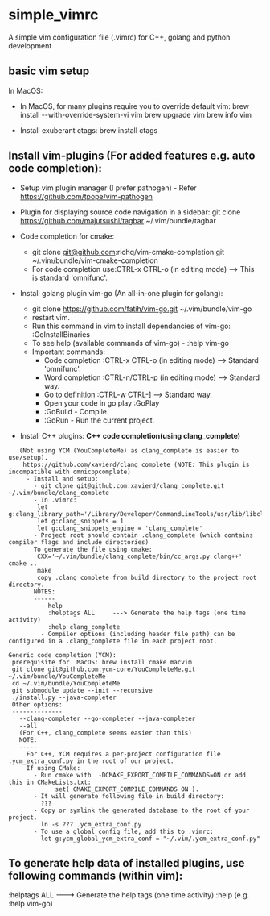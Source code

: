 # simple_vimrc
A simple vim configuration file (.vimrc) for C++, golang and python development

## basic vim setup
In MacOS:
  - In MacOS, for many plugins require you to override default vim:
    brew install --with-override-system-vi vim
    brew upgrade vim
    brew info vim

  - Install exuberant ctags: brew install ctags

## Install vim-plugins (For added features e.g. auto code completion):
  - Setup vim plugin manager (I prefer pathogen) - Refer https://github.com/tpope/vim-pathogen

  - Plugin for displaying source code navigation in a sidebar:
    git clone https://github.com/majutsushi/tagbar ~/.vim/bundle/tagbar

  - Code completion for cmake:
    - git clone git@github.com:richq/vim-cmake-completion.git ~/.vim/bundle/vim-cmake-completion
    - For code completion use:CTRL-x CTRL-o (in editing mode)  --> This is standard 'omnifunc'.

  - Install golang plugin vim-go (An all-in-one plugin for golang):
      - git clone https://github.com/fatih/vim-go.git ~/.vim/bundle/vim-go
      - restart vim.
      - Run this command in vim to install dependancies of vim-go:
        :GoInstallBinaries
      - To see help (available commands of vim-go) - :help vim-go
      - Important commands:
          - Code completion   :CTRL-x CTRL-o (in editing mode)  --> Standard 'omnifunc'.
          - Word completion   :CTRL-n/CTRL-p (in editing mode)  --> Standard way.
          - Go to definition  :CTRL-w CTRL-]                    --> Standard way.
          - Open your code in go play :GoPlay
          - :GoBuild  - Compile.
          - :GoRun    - Run the current project.


  - Install C++ plugins:
    **C++ code completion(using clang_complete)**
 ```
    (Not using YCM (YouCompleteMe) as clang_complete is easier to use/setup).
     https://github.com/xavierd/clang_complete (NOTE: This plugin is incompatible with omnicppcomplete)
      - Install and setup:
        - git clone git@github.com:xavierd/clang_complete.git ~/.vim/bundle/clang_complete
        - In .vimrc:
         let g:clang_library_path='/Library/Developer/CommandLineTools/usr/lib/libclang.dylib'
         let g:clang_snippets = 1
         let g:clang_snippets_engine = 'clang_complete'
        - Project root should contain .clang_complete (which contains compiler flags and include directories)
        To generate the file using cmake:
         CXX='~/.vim/bundle/clang_complete/bin/cc_args.py clang++' cmake ..
         make
         copy .clang_complete from build directory to the project root directory.
        NOTES:
        ------
          - help
            :helptags ALL     ---> Generate the help tags (one time activity)
            :help clang_complete
          - Compiler options (including header file path) can be configured in a .clang_complete file in each project root.
```
 
 ```
Generic code completion (YCM):
  prerequisite for  MacOS: brew install cmake macvim
  git clone git@github.com:ycm-core/YouCompleteMe.git ~/.vim/bundle/YouCompleteMe
  cd ~/.vim/bundle/YouCompleteMe
  git submodule update --init --recursive
  ./install.py --java-completer
  Other options:
  --------------
    --clang-completer --go-completer --java-completer
    --all
    (For C++, clang_complete seems easier than this)
    NOTE:
    -----
      For C++, YCM requires a per-project configuration file .ycm_extra_conf.py in the root of our project.
      If using CMake:
        - Run cmake with  -DCMAKE_EXPORT_COMPILE_COMMANDS=ON or add this in CMakeLists.txt:
              set( CMAKE_EXPORT_COMPILE_COMMANDS ON ).
        - It will generate following file in build directory:
          ???
        - Copy or symlink the generated database to the root of your project.
          ln -s ??? .ycm_extra_conf.py
        - To use a global config file, add this to .vimrc:
          let g:ycm_global_ycm_extra_conf = "~/.vim/.ycm_extra_conf.py"
```                                                                                                                           

 ## To generate help data of installed plugins, use following commands (within vim):
  :helptags ALL     ---> Generate the help tags (one time activity)
  :help <plugin-name> (e.g. :help vim-go)
